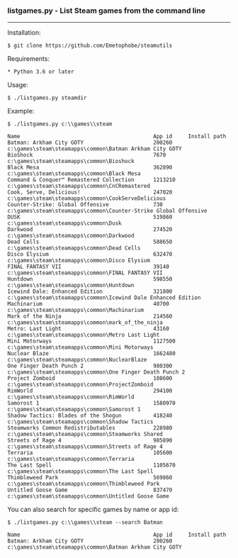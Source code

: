 
### listgames.py - List Steam games from the command line
---

Installation:

    $ git clone https://github.com/Emetophobe/steamutils

Requirements:

    * Python 3.6 or later

Usage:

    $ ./listgames.py steamdir

Example:

    $ ./listgames.py c:\\games\\steam

    Name                                          App id     Install path
    Batman: Arkham City GOTY                      200260     c:\games\steam\steamapps\common\Batman Arkham City GOTY
    BioShock                                      7670       c:\games\steam\steamapps\common\Bioshock
    Black Mesa                                    362890     c:\games\steam\steamapps\common\Black Mesa
    Command & Conquer™ Remastered Collection      1213210    c:\games\steam\steamapps\common\CnCRemastered
    Cook, Serve, Delicious!                       247020     c:\games\steam\steamapps\common\CookServeDelicious
    Counter-Strike: Global Offensive              730        c:\games\steam\steamapps\common\Counter-Strike Global Offensive
    DUSK                                          519860     c:\games\steam\steamapps\common\Dusk
    Darkwood                                      274520     c:\games\steam\steamapps\common\Darkwood
    Dead Cells                                    588650     c:\games\steam\steamapps\common\Dead Cells
    Disco Elysium                                 632470     c:\games\steam\steamapps\common\Disco Elysium
    FINAL FANTASY VII                             39140      c:\games\steam\steamapps\common\FINAL FANTASY VII
    Huntdown                                      598550     c:\games\steam\steamapps\common\Huntdown
    Icewind Dale: Enhanced Edition                321800     c:\games\steam\steamapps\common\Icewind Dale Enhanced Edition
    Machinarium                                   40700      c:\games\steam\steamapps\common\Machinarium
    Mark of the Ninja                             214560     c:\games\steam\steamapps\common\mark_of_the_ninja
    Metro: Last Light                             43160      c:\games\steam\steamapps\common\Metro Last Light
    Mini Motorways                                1127500    c:\games\steam\steamapps\common\Mini Motorways
    Nuclear Blaze                                 1662480    c:\games\steam\steamapps\common\NuclearBlaze
    One Finger Death Punch 2                      980300     c:\games\steam\steamapps\common\One Finger Death Punch 2
    Project Zomboid                               108600     c:\games\steam\steamapps\common\ProjectZomboid
    RimWorld                                      294100     c:\games\steam\steamapps\common\RimWorld
    Samorost 1                                    1580970    c:\games\steam\steamapps\common\Samorost 1
    Shadow Tactics: Blades of the Shogun          418240     c:\games\steam\steamapps\common\Shadow Tactics
    Steamworks Common Redistributables            228980     c:\games\steam\steamapps\common\Steamworks Shared
    Streets of Rage 4                             985890     c:\games\steam\steamapps\common\Streets of Rage 4
    Terraria                                      105600     c:\games\steam\steamapps\common\Terraria
    The Last Spell                                1105670    c:\games\steam\steamapps\common\The Last Spell
    Thimbleweed Park                              569860     c:\games\steam\steamapps\common\Thimbleweed Park
    Untitled Goose Game                           837470     c:\games\steam\steamapps\common\Untitled Goose Game


You can also search for specific games by name or app id:

    $ ./listgames.py c:\\games\\steam --search Batman

    Name                                          App id     Install path
    Batman: Arkham City GOTY                      200260     c:\games\steam\steamapps\common\Batman Arkham City GOTY
